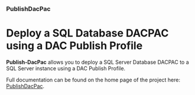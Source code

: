 ### PublishDacPac

# Deploy a SQL Database DACPAC using a DAC Publish Profile

**Publish-DacPac** allows you to deploy a SQL Server Database DACPAC to a SQL Server instance using a DAC Publish Profile.

Full documentation can be found on the home page of the project here: [PublishDacPac](https://github.com/DrJohnT/PublishDacPac).
